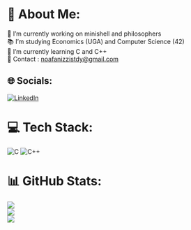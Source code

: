 # 💫 About Me:
🔭 I’m currently working on minishell and philosophers<br>📚​ I’m studying Economics (UGA) and Computer Science (42)<br>🌱 I’m currently learning C and C++<br>💬 Contact : noafanizzistdy@gmail.com <br>


## 🌐 Socials:
[![LinkedIn](https://img.shields.io/badge/LinkedIn-%230077B5.svg?logo=linkedin&logoColor=white)](https://www.linkedin.com/in/noa-fanizzi-45a475249/) 

# 💻 Tech Stack:
![C](https://img.shields.io/badge/c-%2300599C.svg?style=for-the-badge&logo=c&logoColor=white) ![C++](https://img.shields.io/badge/c++-%2300599C.svg?style=for-the-badge&logo=c%2B%2B&logoColor=white)
# 📊 GitHub Stats:
![](https://github-readme-stats.vercel.app/api?username=NoaFanizzi&theme=dark&hide_border=true&include_all_commits=false&count_private=false)<br/>
![](https://nirzak-streak-stats.vercel.app/?user=NoaFanizzi&theme=dark&hide_border=true)<br/>
![](https://github-readme-stats.vercel.app/api/top-langs/?username=NoaFanizzi&theme=dark&hide_border=true&include_all_commits=false&count_private=false&layout=compact)

<!-- Proudly created with GPRM ( https://gprm.itsvg.in ) -->
